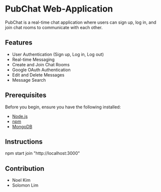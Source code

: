 # PubChat Web-Application 

PubChat is a real-time chat application where users can sign up, log in, and join chat rooms to communicate with each other.

## Features

- User Authentication (Sign up, Log in, Log out)
- Real-time Messaging
- Create and Join Chat Rooms
- Google OAuth Authentication
- Edit and Delete Messages
- Message Search

## Prerequisites

Before you begin, ensure you have the following installed:

- [Node.js](https://nodejs.org/)
- [npm](https://www.npmjs.com/)
- [MongoDB](https://www.mongodb.com/)

## Instructions

npm start
join "http://localhost:3000"

## Contribution

- Noel Kim
- Solomon Lim
